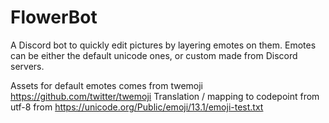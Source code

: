 # FlowerBot
A Discord bot to quickly edit pictures by layering emotes on them.
Emotes can be either the default unicode ones, or custom made from Discord servers.

Assets for default emotes comes from twemoji https://github.com/twitter/twemoji 
Translation / mapping to codepoint from utf-8 from https://unicode.org/Public/emoji/13.1/emoji-test.txt